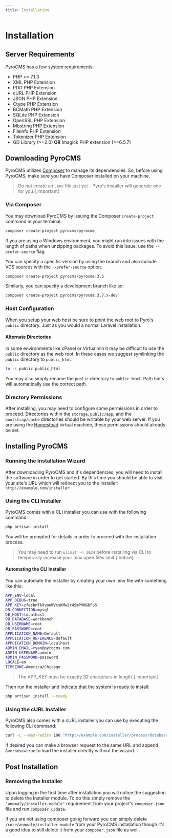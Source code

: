 ```yaml
---
title: Installation  
---
```


# Installation

<div class="documentation__toc"></div>

## Server Requirements

PyroCMS has a few system requirements:

- PHP >= 7.1.3
- XML PHP Extension
- PDO PHP Extension
- cURL PHP Extension
- JSON PHP Extension
- Ctype PHP Extension
- BCMath PHP Extension
- SQLite PHP Extension
- OpenSSL PHP Extension
- Mbstring PHP Extension
- Fileinfo PHP Extension
- Tokenizer PHP Extension
- GD Library (>=2.0) **OR** Imagick PHP extension (>=6.5.7)


## Downloading PyroCMS

PyroCMS utilizes [Composer](https://getcomposer.org/) to manage its dependencies. So, before using PyroCMS, make sure you have Composer installed on your machine.

> Do not create an `.env` file just yet - Pyro's installer will generate one for you.{.important}


### Via Composer

You may download PyroCMS by issuing the Composer `create-project` command in your terminal:

```bash
composer create-project pyrocms/pyrocms
```

If you are using a Windows environment, you might run into issues with the length of paths when unzipping packages. To avoid this issue, use the `--prefer-source` flag.

You can specify a specific version by using the branch and also include VCS sources with the `--prefer-source` option.

```bash
composer create-project pyrocms/pyrocms:3.5
```

Similarly, you can specify a development branch like so:

```bash
composer create-project pyrocms/pyrocms:3.7.x-dev
```

### Host Configuration

When you setup your web host be sure to point the web root to Pyro's `public` directory. Just as you would a normal Laravel installation.

#### Alternate Directories

In some environments like cPanel or Virtualmin it may be difficult to use the `public` directory as the web root. In these cases we suggest symlinking the `public` directory to `public_html`:

```bash
ln -s public public_html
```

You may also simply rename the `public` directory to `public_html`. Path hints will automatically use the correct path. 

### Directory Permissions

After installing, you may need to configure some permissions in order to proceed. Directories within the `storage`, `public/app`, and the `bootstrap/cache` directories should be writable by your web server. If you are using the [Homestead](http://laravel.com/docs/homestead) virtual machine, these permissions should already be set.


## Installing PyroCMS

### Running the Installation Wizard

After downloading PyroCMS and it's dependencies, you will need to install the software in order to get started. By this time you should be able to visit your site's URL which will redirect you to the installer: `http://example.com/installer`

### Using the CLI Installer

PyroCMS comes with a CLI installer you can use with the following command:

```bash
php artisan install
```

You will be prompted for details in order to proceed with the installation process.

> You may need to run `ulimit -n 1024` before installing via CLI to temporarily increase your max open files limit.{.notice}

#### Automating the CLI Installer

You can automate the installer by creating your own .env file with something like this:

```bash
APP_ENV=local
APP_DEBUG=true
APP_KEY=zfesbnTkXvooWVcsKMw2r4SmPVNGbFoS
DB_CONNECTION=mysql
DB_HOST=localhost
DB_DATABASE=workbench
DB_USERNAME=root
DB_PASSWORD=root
APPLICATION_NAME=Default
APPLICATION_REFERENCE=default
APPLICATION_DOMAIN=localhost
ADMIN_EMAIL=ryan@pyrocms.com
ADMIN_USERNAME=admin
ADMIN_PASSWORD=password
LOCALE=en
TIMEZONE=America/Chicago
```
> The APP_KEY must be exactly 32 characters in length.{.important}

Then run the installer and indicate that the system is ready to install:

```bash
php artisan install --ready
```

### Using the cURL Installer

PyroCMS also comes with a cURL installer you can use by executing the following CLI command:

```bash
curl -L --max-redirs 100 "http://example.com/installer/process?database_driver=mysql&database_host=localhost&database_name=workbench&database_username=root&database_password=root&admin_username=admin&admin_email=ryan%40pyrocms.com&admin_password=password&application_name=Default&application_reference=default&application_domain=workbench.local%3A8888&application_locale=en&application_timezone=UTC&action=install"
```

If desired you can make a browser request to the same URL and append `&verbose=true` to load the installer directly without the wizard.

## Post Installation

### Removing the Installer

Upon logging in the first time after installation you will notice the suggestion to delete the Installer module. To do this simply remove the `"anomaly/installer-module"` requirement from your project's `composer.json` file and run `composer update`.

If you are not using composer going forward you can simply delete `/core/anomaly/installer-module` from your PyroCMS installation though it's a good idea to still delete it from your `composer.json` file as well.
